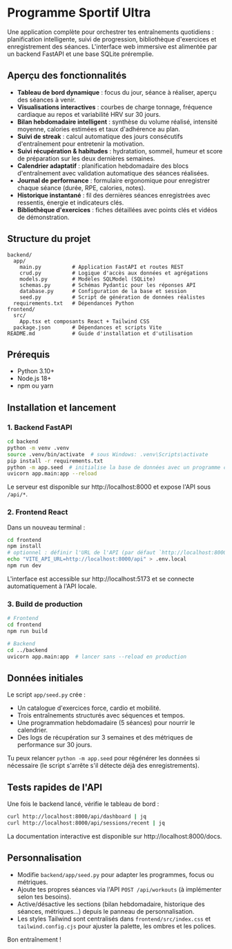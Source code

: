 # Programme Sportif Ultra

Une application complète pour orchestrer tes entraînements quotidiens : planification intelligente, suivi de progression, bibliothèque d'exercices et enregistrement des séances. L'interface web immersive est alimentée par un backend FastAPI et une base SQLite préremplie.

## Aperçu des fonctionnalités

- **Tableau de bord dynamique** : focus du jour, séance à réaliser, aperçu des séances à venir.
- **Visualisations interactives** : courbes de charge tonnage, fréquence cardiaque au repos et variabilité HRV sur 30 jours.
- **Bilan hebdomadaire intelligent** : synthèse du volume réalisé, intensité moyenne, calories estimées et taux d'adhérence au plan.
- **Suivi de streak** : calcul automatique des jours consécutifs d'entraînement pour entretenir la motivation.
- **Suivi récupération & habitudes** : hydratation, sommeil, humeur et score de préparation sur les deux dernières semaines.
- **Calendrier adaptatif** : planification hebdomadaire des blocs d'entraînement avec validation automatique des séances réalisées.
- **Journal de performance** : formulaire ergonomique pour enregistrer chaque séance (durée, RPE, calories, notes).
- **Historique instantané** : fil des dernières séances enregistrées avec ressentis, énergie et indicateurs clés.
- **Bibliothèque d'exercices** : fiches détaillées avec points clés et vidéos de démonstration.

## Structure du projet

```
backend/
  app/
    main.py          # Application FastAPI et routes REST
    crud.py          # Logique d'accès aux données et agrégations
    models.py        # Modèles SQLModel (SQLite)
    schemas.py       # Schémas Pydantic pour les réponses API
    database.py      # Configuration de la base et session
    seed.py          # Script de génération de données réalistes
  requirements.txt   # Dépendances Python
frontend/
  src/
    App.tsx et composants React + Tailwind CSS
  package.json       # Dépendances et scripts Vite
README.md            # Guide d'installation et d'utilisation
```

## Prérequis

- Python 3.10+
- Node.js 18+
- npm ou yarn

## Installation et lancement

### 1. Backend FastAPI

```bash
cd backend
python -m venv .venv
source .venv/bin/activate  # sous Windows: .venv\Scripts\activate
pip install -r requirements.txt
python -m app.seed  # initialise la base de données avec un programme complet
uvicorn app.main:app --reload
```

Le serveur est disponible sur http://localhost:8000 et expose l'API sous `/api/*`.

### 2. Frontend React

Dans un nouveau terminal :

```bash
cd frontend
npm install
# optionnel : définir l'URL de l'API (par défaut `http://localhost:8000/api` via proxy Vite)
echo "VITE_API_URL=http://localhost:8000/api" > .env.local
npm run dev
```

L'interface est accessible sur http://localhost:5173 et se connecte automatiquement à l'API locale.

### 3. Build de production

```bash
# Frontend
cd frontend
npm run build

# Backend
cd ../backend
uvicorn app.main:app  # lancer sans --reload en production
```

## Données initiales

Le script `app/seed.py` crée :

- Un catalogue d'exercices force, cardio et mobilité.
- Trois entraînements structurés avec séquences et tempos.
- Une programmation hebdomadaire (5 séances) pour nourrir le calendrier.
- Des logs de récupération sur 3 semaines et des métriques de performance sur 30 jours.

Tu peux relancer `python -m app.seed` pour régénérer les données si nécessaire (le script s'arrête s'il détecte déjà des enregistrements).

## Tests rapides de l'API

Une fois le backend lancé, vérifie le tableau de bord :

```bash
curl http://localhost:8000/api/dashboard | jq
curl http://localhost:8000/api/sessions/recent | jq
```

La documentation interactive est disponible sur http://localhost:8000/docs.

## Personnalisation

- Modifie `backend/app/seed.py` pour adapter les programmes, focus ou métriques.
- Ajoute tes propres séances via l'API `POST /api/workouts` (à implémenter selon tes besoins).
- Active/désactive les sections (bilan hebdomadaire, historique des séances, métriques...) depuis le panneau de personnalisation.
- Les styles Tailwind sont centralisés dans `frontend/src/index.css` et `tailwind.config.cjs` pour ajuster la palette, les ombres et les polices.

Bon entraînement !
